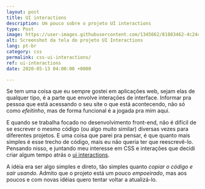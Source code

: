 ```yaml
---
layout: post
title: UI interactions
description: Um pouco sobre o projeto UI interactions
type: Post
image: https://user-images.githubusercontent.com/1345662/81883462-4c24c300-9563-11ea-868b-6e74bc3638b9.png
alt: Screenshot da tela do projeto UI Interactions
lang: pt-br
category: css
permalink: css-ui-interactions/
ref: ui-interactions
date: 2020-05-13 04:00:00 +0000

---
```

Se tem uma coisa que eu sempre gostei em aplicações web, sejam elas de qualquer tipo, é a parte que envolve interações de interface. Informar pra pessoa que está acessando o seu site o que está acontecendo, não só como _efeitinho_, mas de forma funcional é a jogada pra mim aqui.

E quando se trabalha focado no desenvolvimento front-end, não é difícil de se escrever o mesmo código (ou algo muito similar) diversas vezes para diferentes projetos. E uma coisa que parei pra pensar, é que quanto mais simples é esse trecho de código, mais eu não queria ter que reescrevê-lo. Pensando nisso, e juntando meu interesse em CSS e interações que decidi criar algum tempo atrás o [ui interactions](https://raphaelfabeni.com/ui-interactions/).

A idéia era ser algo simples e direto, tão simples quanto _copiar o código e sair usando_. Admito que o projeto está um pouco _empoeirado_, mas aos poucos e com novas idéias quero tentar voltar a atualizá-lo.